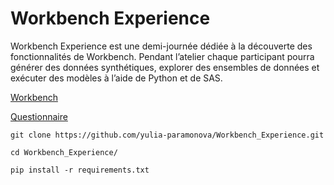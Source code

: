# Workbench Experience
Workbench Experience est une demi-journée dédiée à la découverte des fonctionnalités de Workbench. Pendant l’atelier chaque participant pourra générer des données synthétiques, explorer des ensembles de données et exécuter des modèles à l’aide de Python et de SAS. 

[Workbench](https://engage-wmt001.workbench.sas.com/)

[Questionnaire](https://forms.office.com/r/6x3m6j8NJF)

  `git clone https://github.com/yulia-paramonova/Workbench_Experience.git`
  
  `cd Workbench_Experience/`
  
  `pip install -r requirements.txt`

